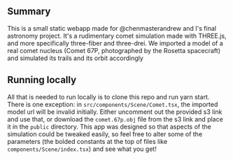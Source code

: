 ## Summary

This is a small static webapp made for @chenmasterandrew and I's final astronomy project. It's a rudimentary comet simulation made with THREE.js, and more specifically three-fiber and three-drei. We imported a model of a real comet nucleus (Comet 67P, photographed by the Rosetta spacecraft) and simulated its trails and its orbit accordingly

## Running locally

All that is needed to run locally is to clone this repo and run yarn start. There is one exception: in `src/components/Scene/Comet.tsx`, the imported model url will be invalid initially. Either uncomment out the provided s3 link and use that, or download the `comet.67p.obj` file from the s3 link and place it in the `public` directory. This app was designed so that aspects of the simulation could be tweaked easily, so feel free to alter some of the parameters (the bolded constants at the top of files like `components/Scene/index.tsx`) and see what you get!

